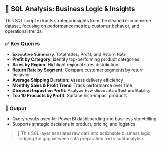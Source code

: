 ## 🧠 SQL Analysis: Business Logic & Insights

This SQL script extracts strategic insights from the cleaned e-commerce dataset, focusing on performance metrics, customer behavior, and operational trends.

### ✅ Key Queries
- **Executive Summary**: Total Sales, Profit, and Return Rate  
- **Profit by Category**: Identify top-performing product categories  
- **Sales by Region**: Highlight regional sales distribution  
- **Return Rate by Segment**: Compare customer segments by return behavior  
- **Average Shipping Duration**: Assess delivery efficiency  
- **Monthly Sales & Profit Trend**: Track performance over time  
- **Discount Impact on Profit**: Analyze how discounts affect profitability  
- **Top 10 Products by Profit**: Surface high-impact products

### 💾 Output
- Query results used for Power BI dashboarding and business storytelling  
- Supports strategic decisions in product, pricing, and logistics

> 📌 This SQL layer translates raw data into actionable business logic, bridging the gap between data preparation and visual analytics.
